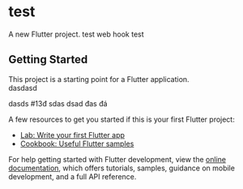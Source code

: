 # test

A new Flutter project.
test web hook
test


## Getting Started

This project is a starting point for a Flutter application.\
dasdasd

dasds
#13đ
sdas
dsad
đas
đá

A few resources to get you started if this is your first Flutter project:

- [Lab: Write your first Flutter app](https://docs.flutter.dev/get-started/codelab)
- [Cookbook: Useful Flutter samples](https://docs.flutter.dev/cookbook)

For help getting started with Flutter development, view the
[online documentation](https://docs.flutter.dev/), which offers tutorials,
samples, guidance on mobile development, and a full API reference.
